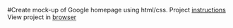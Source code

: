 #Create mock-up of Google homepage using html/css.
Project [instructions](http://www.theodinproject.com/web-development-101/html-css?ref=lnav "Odin Project Instructions")
View project in [browser](http://htmlpreview.github.io/?https://github.com/kentkdunn/google-homepage/blob/master/index.html "Google homepage")
